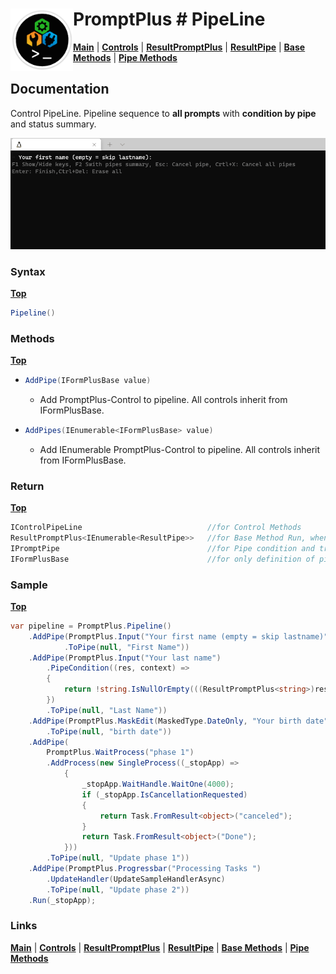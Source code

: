 # <img align="left" width="100" height="100" src="./images/icon.png"> PromptPlus # PipeLine
[**Main**](index.md#help) | 
[**Controls**](index.md#apis) |
[**ResultPromptPlus**](resultpromptplus) |
[**ResultPipe**](resultpipe) |
[**Base Methods**](basemethods) |
[**Pipe Methods**](pipemethods)

## Documentation
Control PipeLine. Pipeline sequence to **all prompts** with **condition by pipe** and status summary.

![](./images/PipeLine.gif)

### Syntax
[**Top**](#-promptplus--pipeline)

```csharp
Pipeline()
```
### Methods
[**Top**](#-promptplus--pipeline)

- ```csharp
  AddPipe(IFormPlusBase value)
  ``` 
  - Add PromptPlus-Control to pipeline. All controls inherit from IFormPlusBase.

- ```csharp
  AddPipes(IEnumerable<IFormPlusBase> value)
  ``` 
  - Add IEnumerable PromptPlus-Control to pipeline. All controls inherit from IFormPlusBase.  

### Return
[**Top**](#-promptplus--pipeline)

```csharp
IControlPipeLine                            //for Control Methods
ResultPromptPlus<IEnumerable<ResultPipe>>   //for Base Method Run, when execution is direct 
IPromptPipe                                 //for Pipe condition and transform to IFormPlusBase 
IFormPlusBase                               //for only definition of pipe to Pipeline Control
```

### Sample
[**Top**](#-promptplus--pipeline)

```csharp
var pipeline = PromptPlus.Pipeline()
    .AddPipe(PromptPlus.Input("Your first name (empty = skip lastname)")
            .ToPipe(null, "First Name"))
    .AddPipe(PromptPlus.Input("Your last name")
        .PipeCondition((res, context) =>
        {
            return !string.IsNullOrEmpty(((ResultPromptPlus<string>)res[0].ValuePipe).Value);
        })
        .ToPipe(null, "Last Name"))
    .AddPipe(PromptPlus.MaskEdit(MaskedType.DateOnly, "Your birth date")
        .ToPipe(null, "birth date"))
    .AddPipe(
        PromptPlus.WaitProcess("phase 1")
        .AddProcess(new SingleProcess((_stopApp) =>
            {
                _stopApp.WaitHandle.WaitOne(4000);
                if (_stopApp.IsCancellationRequested)
                {
                    return Task.FromResult<object>("canceled");
                }
                return Task.FromResult<object>("Done");
            }))
        .ToPipe(null, "Update phase 1"))
    .AddPipe(PromptPlus.Progressbar("Processing Tasks ")
        .UpdateHandler(UpdateSampleHandlerAsync)
        .ToPipe(null, "Update phase 2"))
    .Run(_stopApp);
```

### Links
[**Main**](index.md#help) | 
[**Controls**](index.md#apis) |
[**ResultPromptPlus**](resultpromptplus) |
[**ResultPipe**](resultpipe) |
[**Base Methods**](basemethods) |
[**Pipe Methods**](pipemethods)




